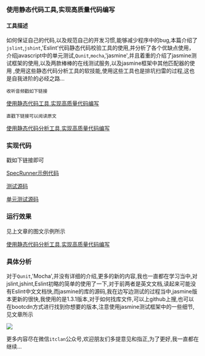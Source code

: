 ### 使用静态代码工具,实现高质量代码编写

#### 工具描述
如何保证自己的代码,以及规范自己的开发习惯,能够减少程序中的bug,本篇介绍了`jslint`,`jshint`,'Eslint'代码静态代码校验工具的使用,并分析了各个优缺点使用，介绍javascript中的单元测试,`Qunit`,`mocha`,'jasmine',并且着重的介绍了jasmine测试框架的使用,以及两款棒棒的在线测试服务,以及jasmine框架中其他匹配器的使用
,使用这些静态代码分析工具的软技能,使用这些工具也是排坑扫雷的过程,这也是自我进阶的必经之路...

``收听音频戳如下链接``

[使用静态代码工具,实现高质量代码编写](https://www.lizhi.fm/3688152/2608369156415022598)

``直戳下链接可以阅读原文``

[使用静态代码分析工具,实现高质量代码编写](使用静态代码工具实现高质量代码编写/使用静态代码工具,实现高质量代码编写.md)


### 实现代码
戳如下链接即可

[SpecRunner示例代码](jasmine-standalone1.3.1/SpecRunner.html)

[测试源码](jasmine-standalone1.3.1/spec/add.js)

[单元测试源码](jasmine-standalone1.3.1/spec/add-spec.js)

### 运行效果
见上文章的图文示例所示

[使用静态代码分析工具,实现高质量代码编写](使用静态代码工具实现高质量代码编写/使用静态代码工具,实现高质量代码编写.md)

### 具体分析
对于`Qunit`,'Mocha',并没有详细的介绍,更多的新的内容,我也一直都在学习当中,对jslint,jshint,Eslint初略的简单的使用了一下,对于前两者是英文文档,读起来可能没有Eslint中文文档快,而jasmine的库的源码,我在边写边测试的过程当中,jasmine版本更新的很快,我使用的是1.3.1版本,对于如何找库文件,可以上github上搜,也可以在bootcdn方式进行找到你想要的版本,注意使用jasmine测试框架中的一些细节,见文章所示

![](http://i.imgur.com/oVl5NLK.jpg)

更多内容尽在微信`itclan`公众号,欢迎朋友们多提意见和指正,为了更好,我一直都在继续...


